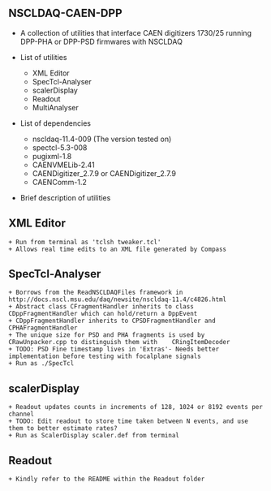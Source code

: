 NSCLDAQ-CAEN-DPP
----------------

* A collection of utilities that interface CAEN digitizers 1730/25 running DPP-PHA or DPP-PSD firmwares with NSCLDAQ
* List of utilities
	+ XML Editor
	+ SpecTcl-Analyser
	+ scalerDisplay
	+ Readout
	+ MultiAnalyser
* List of dependencies
	+ nscldaq-11.4-009 (The version tested on)
	+ spectcl-5.3-008
	+ pugixml-1.8
	+ CAENVMELib-2.41
	+ CAENDigitizer_2.7.9 or CAENDigitizer_2.7.9
	+ CAENComm-1.2


* Brief description of utilities

XML Editor
----------
	+ Run from terminal as 'tclsh tweaker.tcl'
	+ Allows real time edits to an XML file generated by Compass

SpecTcl-Analyser
----------------
	+ Borrows from the ReadNSCLDAQFiles framework in http://docs.nscl.msu.edu/daq/newsite/nscldaq-11.4/c4826.html
	+ Abstract class CFragmentHandler inherits to class CDppFragmentHandler which can hold/return a DppEvent
	+ CDppFragmentHandler inherits to CPSDFragmentHandler and CPHAFragmentHandler
	+ The unique size for PSD and PHA fragments is used by CRawUnpacker.cpp to distinguish them with 	CRingItemDecoder
	+ TODO: PSD Fine timestamp lives in 'Extras'- Needs better implementation before testing with focalplane signals
	+ Run as ./SpecTcl 

scalerDisplay
-------------
	+ Readout updates counts in increments of 128, 1024 or 8192 events per channel
	+ TODO: Edit readout to store time taken between N events, and use them to better estimate rates?
	+ Run as ScalerDisplay scaler.def from terminal

Readout
-------
	+ Kindly refer to the README within the Readout folder

